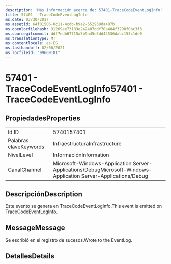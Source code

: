 ```yaml
---
description: 'Más información acerca de: 57401-TraceCodeEventLogInfo'
title: 57401 - TraceCodeEventLogInfo
ms.date: 03/30/2017
ms.assetid: 64f01506-0c11-4cdb-b9a2-552938da487b
ms.openlocfilehash: 91269ee73183e242407ddf70a404f3298f0bc3f3
ms.sourcegitcommit: ddf7edb67715a5b9a45e3dd44536dabc153c1de0
ms.translationtype: MT
ms.contentlocale: es-ES
ms.lasthandoff: 02/06/2021
ms.locfileid: "99669181"
---
```

# <a name="57401---tracecodeeventloginfo"></a><span data-ttu-id="b82f5-103">57401 - TraceCodeEventLogInfo</span><span class="sxs-lookup"><span data-stu-id="b82f5-103">57401 - TraceCodeEventLogInfo</span></span>

## <a name="properties"></a><span data-ttu-id="b82f5-104">Propiedades</span><span class="sxs-lookup"><span data-stu-id="b82f5-104">Properties</span></span>  
  
|||  
|-|-|  
|<span data-ttu-id="b82f5-105">Id.</span><span class="sxs-lookup"><span data-stu-id="b82f5-105">ID</span></span>|<span data-ttu-id="b82f5-106">57401</span><span class="sxs-lookup"><span data-stu-id="b82f5-106">57401</span></span>|  
|<span data-ttu-id="b82f5-107">Palabras clave</span><span class="sxs-lookup"><span data-stu-id="b82f5-107">Keywords</span></span>|<span data-ttu-id="b82f5-108">Infraestructura</span><span class="sxs-lookup"><span data-stu-id="b82f5-108">Infrastructure</span></span>|  
|<span data-ttu-id="b82f5-109">Nivel</span><span class="sxs-lookup"><span data-stu-id="b82f5-109">Level</span></span>|<span data-ttu-id="b82f5-110">Información</span><span class="sxs-lookup"><span data-stu-id="b82f5-110">Information</span></span>|  
|<span data-ttu-id="b82f5-111">Canal</span><span class="sxs-lookup"><span data-stu-id="b82f5-111">Channel</span></span>|<span data-ttu-id="b82f5-112">Microsoft-Windows-Application Server-Applications/Debug</span><span class="sxs-lookup"><span data-stu-id="b82f5-112">Microsoft-Windows-Application Server-Applications/Debug</span></span>|  
  
## <a name="description"></a><span data-ttu-id="b82f5-113">Descripción</span><span class="sxs-lookup"><span data-stu-id="b82f5-113">Description</span></span>  

 <span data-ttu-id="b82f5-114">Este evento se genera en TraceCodeEventLogInfo.</span><span class="sxs-lookup"><span data-stu-id="b82f5-114">This event is emitted on TraceCodeEventLogInfo.</span></span>  
  
## <a name="message"></a><span data-ttu-id="b82f5-115">Message</span><span class="sxs-lookup"><span data-stu-id="b82f5-115">Message</span></span>  

 <span data-ttu-id="b82f5-116">Se escribió en el registro de sucesos.</span><span class="sxs-lookup"><span data-stu-id="b82f5-116">Wrote to the EventLog.</span></span>  
  
## <a name="details"></a><span data-ttu-id="b82f5-117">Detalles</span><span class="sxs-lookup"><span data-stu-id="b82f5-117">Details</span></span>
